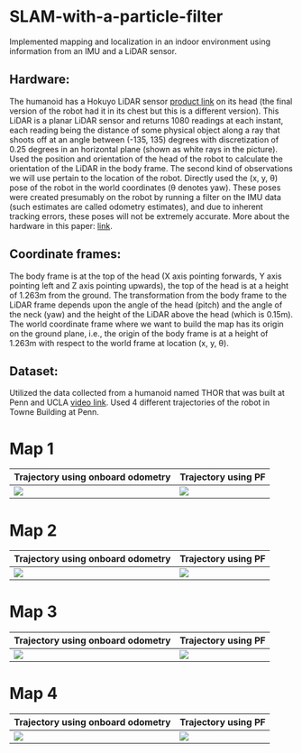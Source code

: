 # SLAM-with-a-particle-filter

Implemented mapping and localization in an indoor environment using information from an IMU and a LiDAR sensor. 

## Hardware:
The humanoid has a Hokuyo LiDAR sensor [product link](https://hokuyo-usa.com/products/lidar-obstacle-detection) on its head (the final version of the robot had it in its chest but this is a different version). This LiDAR is a planar LiDAR sensor and returns 1080 readings at each instant, each reading being the distance of some physical object along a ray that shoots off at an angle between (-135, 135) degrees with discretization of 0.25 degrees in an horizontal plane (shown as white rays in the picture). Used the position and orientation of the head of the robot to calculate the orientation of the LiDAR in the body frame. The second kind of observations we will use pertain to the location of the robot. Directly used the (x, y, θ) pose of the robot in the world coordinates (θ denotes yaw). These poses were created presumably on the robot by running a filter on the IMU data (such estimates are called odometry estimates), and due to inherent tracking errors, these poses will not be extremely accurate.
More about the hardware in this paper: [link](https://ieeexplore.ieee.org/document/7057369).

## Coordinate frames:
The body frame is at the top of the head (X axis pointing forwards, Y axis pointing left and Z axis pointing upwards), the top of the head is at a height of 1.263m from the ground. The transformation from the body frame to the LiDAR frame depends upon the angle of the head (pitch) and the angle of the neck (yaw) and the height of the LiDAR above the head (which is 0.15m). The world coordinate frame where we want to build the map has its origin on the ground plane, i.e., the origin of the body frame is at a height of 1.263m with respect to the world frame at location (x, y, θ).

## Dataset:
Utilized the data collected from a humanoid named THOR that was built at Penn and UCLA [video link](https://www.youtube.com/watch?v=JhWYYuba1nE). Used 4 different trajectories of the robot in Towne Building at Penn.

# Map 1
Trajectory using onboard odometry | Trajectory using PF
--- | --- 
![](https://github.com/RenuReddyK/SLAM-with-a-particle-filter/assets/68454938/b36ced4c-a952-4cf8-8b81-e5b94819511d")| ![](https://github.com/RenuReddyK/SLAM-with-a-particle-filter/assets/68454938/2734e53f-901e-405d-96b9-ce22f5c8f1af)

# Map 2
Trajectory using onboard odometry | Trajectory using PF
--- | --- 
![](https://github.com/RenuReddyK/SLAM-with-a-particle-filter/assets/68454938/a01f376d-c14a-45ca-9028-d95ce8cd5a1e")| ![](https://github.com/RenuReddyK/SLAM-with-a-particle-filter/assets/68454938/d26f035a-956c-4519-b11d-62f20d6d6123)

# Map 3
Trajectory using onboard odometry | Trajectory using PF
--- | --- 
![](https://github.com/RenuReddyK/SLAM-with-a-particle-filter/assets/68454938/700faa0e-5fd4-4865-8cb0-bb7a693bbb34")| ![](https://github.com/RenuReddyK/SLAM-with-a-particle-filter/assets/68454938/96f64c78-98b8-49b5-af5e-768eb5ec1578)

# Map 4
Trajectory using onboard odometry | Trajectory using PF
--- | --- 
![](https://github.com/RenuReddyK/SLAM-with-a-particle-filter/assets/68454938/3b256a85-78b4-42a8-92b7-cc972474f6a6")| ![](https://github.com/RenuReddyK/SLAM-with-a-particle-filter/assets/68454938/aa78c8d2-838f-498a-ba7a-eaeedaab3038)





